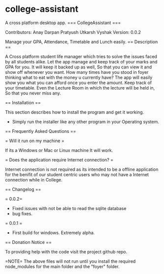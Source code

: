 # college-assistant
A cross platform desktop app.
=== CollegeAssistant ===

Contributors: Anay Darpan Pratyush Utkarsh Vyshak
Version: 0.0.2

Manage your GPA, Attendance, Timetable and Lunch easily.
== Description ==

A Cross platform student life manager which tries to solve the issues faced by all students alike. 
Let the app manage and keep track of your marks and GPA for you. It will keep it backed up as well, So that you can view it and show off whenever you want.
How many times have you stood in foyer thinking what to eat with the money u currently have?
The app will easily show you what you can afford once you enter the amount.
Keep track of your timetable. Even the Lecture Room in which the lecture will be held in, So that you never miss any. 


== Installation ==

This section describes how to install the program and get it working.

* Simply run the installer like any other program in your Operating system.

== Frequently Asked Questions ==

= Will it run on my machine =

If its a Windows or Mac or Linux machine It will work.

= Does the application require Internet connection? =

Internet connection is not required as its intended to be a offline application for the benifit of our student centric users who may not have a Internet connection
while in College.

== Changelog ==

= 0.0.2=
* Fixed issues with not be able to read the sqlite database
* bug fixes.

= 0.0.1 =
* First build for windows. Extremely alpha. 

== Donation Notice ==

To providing help with the code visit the project github repo.

=NOTE=
The above files will not run until you install the required node_modules for the main folder and the "foyer" folder.
